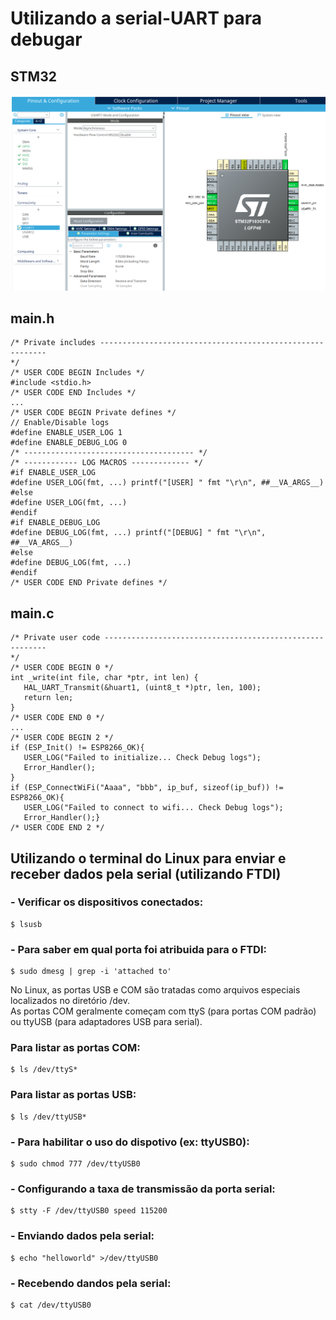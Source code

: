 # Utilizando a serial-UART para debugar

## STM32
![STM32](https://github.com/fabricioitajuba/STM32-Exemplos/blob/master/STM32-Debug-UART-01/Config/Configura%C3%A7%C3%A3o.png)

## main.h
```
/* Private includes ----------------------------------------------------------
*/
/* USER CODE BEGIN Includes */
#include <stdio.h>
/* USER CODE END Includes */
...
/* USER CODE BEGIN Private defines */
// Enable/Disable logs
#define ENABLE_USER_LOG 1
#define ENABLE_DEBUG_LOG 0
/* -------------------------------------- */
/* ------------ LOG MACROS ------------- */
#if ENABLE_USER_LOG
#define USER_LOG(fmt, ...) printf("[USER] " fmt "\r\n", ##__VA_ARGS__)
#else
#define USER_LOG(fmt, ...)
#endif
#if ENABLE_DEBUG_LOG
#define DEBUG_LOG(fmt, ...) printf("[DEBUG] " fmt "\r\n", ##__VA_ARGS__)
#else
#define DEBUG_LOG(fmt, ...)
#endif
/* USER CODE END Private defines */
```

## main.c
```
/* Private user code ---------------------------------------------------------
*/
/* USER CODE BEGIN 0 */
int _write(int file, char *ptr, int len) {
   HAL_UART_Transmit(&huart1, (uint8_t *)ptr, len, 100);
   return len;
}
/* USER CODE END 0 */
...
/* USER CODE BEGIN 2 */
if (ESP_Init() != ESP8266_OK){
   USER_LOG("Failed to initialize... Check Debug logs");
   Error_Handler();
}
if (ESP_ConnectWiFi("Aaaa", "bbb", ip_buf, sizeof(ip_buf)) != ESP8266_OK){
   USER_LOG("Failed to connect to wifi... Check Debug logs");
   Error_Handler();}
/* USER CODE END 2 */
```

## Utilizando o terminal do Linux para enviar e receber dados pela serial (utilizando FTDI)

### - Verificar os dispositivos conectados:
```
$ lsusb
```

### - Para saber em qual porta foi atribuida para o FTDI:
```
$ sudo dmesg | grep -i 'attached to'
```
No Linux, as portas USB e COM são tratadas como arquivos especiais localizados no diretório /dev.  
As portas COM geralmente começam com ttyS (para portas COM padrão) ou ttyUSB (para adaptadores USB para serial).  

### Para listar as portas COM:
```
$ ls /dev/ttyS*
```

### Para listar as portas USB:
```
$ ls /dev/ttyUSB*
```

### - Para habilitar o uso do dispotivo (ex: ttyUSB0):
```
$ sudo chmod 777 /dev/ttyUSB0
```

### - Configurando a taxa de transmissão da porta serial:
```
$ stty -F /dev/ttyUSB0 speed 115200
```

### - Enviando dados pela serial:
```
$ echo "helloworld" >/dev/ttyUSB0
```

### - Recebendo dandos pela serial:
```
$ cat /dev/ttyUSB0
```
